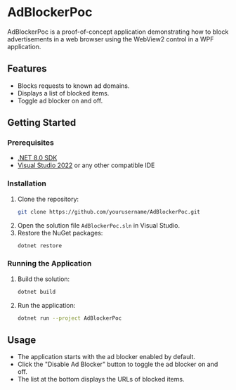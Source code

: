 # AdBlockerPoc

AdBlockerPoc is a proof-of-concept application demonstrating how to block advertisements in a web browser using the WebView2 control in a WPF application.

## Features

- Blocks requests to known ad domains.
- Displays a list of blocked items.
- Toggle ad blocker on and off.

## Getting Started

### Prerequisites

- [.NET 8.0 SDK](https://dotnet.microsoft.com/download/dotnet/8.0)
- [Visual Studio 2022](https://visualstudio.microsoft.com/vs/) or any other compatible IDE

### Installation

1. Clone the repository:
    ```sh
    git clone https://github.com/yourusername/AdBlockerPoc.git
    ```
2. Open the solution file `AdBlockerPoc.sln` in Visual Studio.
3. Restore the NuGet packages:
    ```sh
    dotnet restore
    ```

### Running the Application

1. Build the solution:
    ```sh
    dotnet build
    ```
2. Run the application:
    ```sh
    dotnet run --project AdBlockerPoc
    ```

## Usage

- The application starts with the ad blocker enabled by default.
- Click the "Disable Ad Blocker" button to toggle the ad blocker on and off.
- The list at the bottom displays the URLs of blocked items.

